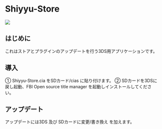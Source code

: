 # Shiyyu-Store
![](https://media.discordapp.net/attachments/1162016371681533992/1165993523745669220/Banner.png?ex=6548df17&is=65366a17&hm=bee3d0d924056f1b30fd166daeaf51af0cd376f12fcbcde13658554ee4b313d0&=)

## はじめに
これはストアとプラグインのアップデートを行う3DS用アプリケーションです。

## 導入
① Shiyyu-Store.cia をSDカード/cias に貼り付けます。
② SDカードを3DSに戻し起動、FBI Open source title manager を起動しインストールしてください。

## アップデート
アップデートには3DS 及び SDカードに変更/書き換え を加えます。
